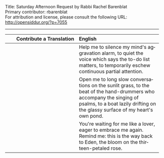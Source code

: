 <html>
<head></head>
<body>
Title: Saturday Afternoon Request by Rabbi Rachel Barenblat<br />
Primary contributor: rbarenblat<br />
For attribution and license, please consult the following URL: <a href="http://opensiddur.org/?p=7055">http://opensiddur.org/?p=7055</a>
<p />
<hr />

<table style="margin-left: auto;margin-right: auto;" class="draggable">
<thead><tr><th id="x" style="text-align: right;">Contribute a Translation</th><th style="text-align: left;">English</th></tr></thead>
<tbody>
<tr><td style="vertical-align:top;" width="46%">
<div class="liturgy" lang="he" style="text-align: right;">

</span></div></td>
 
<td width="53%"><div class="english" lang="en">
Help me to silence
my mind's aggravation alarm,
to quiet the voice which says
the to-do list matters,
to temporarily eschew
continuous partial attention.
</div></td></tr>


<tr><td style="vertical-align:top;" width="46%">
<div class="liturgy" lang="he">

</span></div></td>
 
<td width="53%"><div class="english" lang="en">
Open me to long slow conversations
on the sunlit grass, to the beat
of the hand-drummers who accompany
the singing of psalms, to a boat
lazily drifting on the glassy surface
of my heart's own pond.
</div></td></tr>


<tr><td style="vertical-align:top;" width="46%">
<div class="liturgy" lang="he">

</span></div></td>
 
<td width="53%"><div class="english" lang="en">
You're waiting for me
like a lover, eager
to embrace me again.
Remind me: this is the way
back to Eden, the bloom
on the thirteen-petaled rose.
</div></td>
</tr>
</tbody></table>
</body>
</html>